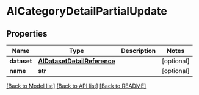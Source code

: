 # AICategoryDetailPartialUpdate


## Properties
Name | Type | Description | Notes
------------ | ------------- | ------------- | -------------
**dataset** | [**AIDatasetDetailReference**](AIDatasetDetailReference.md) |  | [optional] 
**name** | **str** |  | [optional] 

[[Back to Model list]](../#documentation-for-models) [[Back to API list]](../#documentation-for-api-endpoints) [[Back to README]](../)



